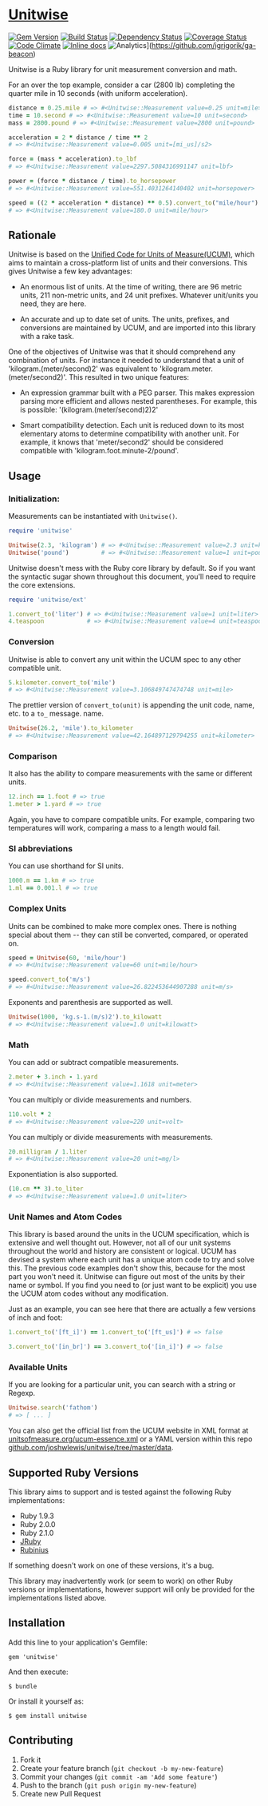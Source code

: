 # [Unitwise](//github.com/joshwlewis/unitwise)

[![Gem Version](https://badge.fury.io/rb/unitwise.png)](http://badge.fury.io/rb/unitwise)
[![Build Status](https://travis-ci.org/joshwlewis/unitwise.png)](https://travis-ci.org/joshwlewis/unitwise)
[![Dependency Status](https://gemnasium.com/joshwlewis/unitwise.png)](https://gemnasium.com/joshwlewis/unitwise)
[![Coverage Status](https://coveralls.io/repos/joshwlewis/unitwise/badge.png)](https://coveralls.io/r/joshwlewis/unitwise)
[![Code Climate](https://codeclimate.com/github/joshwlewis/unitwise.png)](https://codeclimate.com/github/joshwlewis/unitwise)
[![Inline docs](http://inch-pages.github.io/github/joshwlewis/unitwise.png)](http://inch-pages.github.io/github/joshwlewis/unitwise)
![Analytics](https://ga-beacon.appspot.com/UA-49481499-1/joshwlewis/unitwise?pixel)](https://github.com/igrigorik/ga-beacon)

Unitwise is a Ruby library for unit measurement conversion and math.

For an over the top example, consider a car (2800 lb) completing the quarter
mile in 10 seconds (with uniform acceleration).

```ruby
distance = 0.25.mile # => #<Unitwise::Measurement value=0.25 unit=mile>
time = 10.second # => #<Unitwise::Measurement value=10 unit=second>
mass = 2800.pound # => #<Unitwise::Measurement value=2800 unit=pound>

acceleration = 2 * distance / time ** 2
# => #<Unitwise::Measurement value=0.005 unit=[mi_us]/s2>

force = (mass * acceleration).to_lbf
# => #<Unitwise::Measurement value=2297.5084316991147 unit=lbf>

power = (force * distance / time).to_horsepower
# => #<Unitwise::Measurement value=551.4031264140402 unit=horsepower>

speed = ((2 * acceleration * distance) ** 0.5).convert_to("mile/hour")
# => #<Unitwise::Measurement value=180.0 unit=mile/hour>
```

## Rationale

Unitwise is based on the [Unified Code for Units of Measure(UCUM)](http://unitsofmeasure.org/),
which aims to maintain a cross-platform list of units and their conversions.
This gives Unitwise a few key advantages:

- An enormous list of units. At the time of writing, there are 96 metric units,
211 non-metric units, and 24 unit prefixes. Whatever unit/units you need, they
are here.

- An accurate and up to date set of units. The units, prefixes, and conversions
are maintained by UCUM, and are imported into this library with a rake task.

One of the objectives of Unitwise was that it should comprehend any combination
of units. For instance it needed to understand that a unit of
'kilogram.(meter/second)2' was equivalent to 'kilogram.meter.(meter/second2)'.
This resulted in two unique features:

- An expression grammar built with a PEG parser. This makes expression
parsing more efficient and allows nested parentheses. For example, this is possible: '(kilogram.(meter/second)2)2'

- Smart compatibility detection. Each unit is reduced down to its most elementary
atoms to determine compatibility with another unit. For example, it knows that
'meter/second2' should be considered compatible with 'kilogram.foot.minute-2/pound'.

## Usage

### Initialization:

Measurements can be instantiated with `Unitwise()`.

```ruby
require 'unitwise'

Unitwise(2.3, 'kilogram') # => #<Unitwise::Measurement value=2.3 unit=kilogram>
Unitwise('pound')         # => #<Unitwise::Measurement value=1 unit=pound>
```

Unitwise doesn't mess with the Ruby core library by default. So if you want
the syntactic sugar shown throughout this document, you'll need to require the
core extensions.

```ruby
require 'unitwise/ext'

1.convert_to('liter') # => #<Unitwise::Measurement value=1 unit=liter>
4.teaspoon            # => #<Unitwise::Measurement value=4 unit=teaspoon>
```

### Conversion

Unitwise is able to convert any unit within the UCUM spec to any other
compatible unit.

```ruby
5.kilometer.convert_to('mile')
# => #<Unitwise::Measurement value=3.106849747474748 unit=mile>
```

The prettier version of `convert_to(unit)` is appending the unit code, name, etc.
to a `to_` message.
name.

```ruby
Unitwise(26.2, 'mile').to_kilometer
# => #<Unitwise::Measurement value=42.164897129794255 unit=kilometer>
```

### Comparison

It also has the ability to compare measurements with the same or different units.

```ruby
12.inch == 1.foot # => true
1.meter > 1.yard # => true
```

Again, you have to compare compatible units. For example, comparing two
temperatures will work, comparing a mass to a length would fail.

### SI abbreviations

You can use shorthand for SI units.

```ruby
1000.m == 1.km # => true
1.ml == 0.001.l # => true
```

### Complex Units

Units can be combined to make more complex ones. There is nothing special about
them -- they can still be converted, compared, or operated on.

```ruby
speed = Unitwise(60, 'mile/hour')
# => #<Unitwise::Measurement value=60 unit=mile/hour>

speed.convert_to('m/s')
# => #<Unitwise::Measurement value=26.822453644907288 unit=m/s>
```

Exponents and parenthesis are supported as well.

```ruby
Unitwise(1000, 'kg.s-1.(m/s)2').to_kilowatt
# => #<Unitwise::Measurement value=1.0 unit=kilowatt>
```

### Math

You can add or subtract compatible measurements.

```ruby
2.meter + 3.inch - 1.yard
# => #<Unitwise::Measurement value=1.1618 unit=meter>
```

You can multiply or divide measurements and numbers.

```ruby
110.volt * 2
# => #<Unitwise::Measurement value=220 unit=volt>
```

You can multiply or divide measurements with measurements.

```ruby
20.milligram / 1.liter
# => #<Unitwise::Measurement value=20 unit=mg/l>

```

Exponentiation is also supported.

```ruby
(10.cm ** 3).to_liter
# => #<Unitwise::Measurement value=1.0 unit=liter>
```

### Unit Names and Atom Codes

This library is based around the units in the UCUM specification, which is
extensive and well thought out. However, not all of our unit systems throughout
the world and history are consistent or logical. UCUM has devised a system where
each unit has a unique atom code to try and solve this. The previous code examples
don't show this, because for the most part you won't need it. Unitwise can
figure out most of the units by their name or symbol. If you find you need to
(or just want to be explicit) you use the UCUM atom codes without any
modification.

Just as an example, you can see here that there are actually a few versions of inch
and foot:

```ruby
1.convert_to('[ft_i]') == 1.convert_to('[ft_us]') # => false

3.convert_to('[in_br]') == 3.convert_to('[in_i]') # => false
```

### Available Units

If you are looking for a particular unit, you can search with a string or
Regexp.

```ruby
Unitwise.search('fathom')
# => [ ... ]

```

You can also get the official list from the UCUM website in XML format at
[unitsofmeasure.org/ucum-essence.xml](http://unitsofmeasure.org/ucum-essence.xml)
or a YAML version within this repo
[github.com/joshwlewis/unitwise/tree/master/data](//github.com/joshwlewis/unitwise/tree/master/data).

## Supported Ruby Versions

This library aims to support and is tested against the following Ruby
implementations:

* Ruby 1.9.3
* Ruby 2.0.0
* Ruby 2.1.0
* [JRuby](http://jruby.org/)
* [Rubinius](http://rubini.us/)

If something doesn't work on one of these versions, it's a bug.

This library may inadvertently work (or seem to work) on other Ruby versions or
implementations, however support will only be provided for the implementations
listed above.

## Installation

Add this line to your application's Gemfile:

    gem 'unitwise'

And then execute:

    $ bundle

Or install it yourself as:

    $ gem install unitwise


## Contributing

1. Fork it
2. Create your feature branch (`git checkout -b my-new-feature`)
3. Commit your changes (`git commit -am 'Add some feature'`)
4. Push to the branch (`git push origin my-new-feature`)
5. Create new Pull Request
